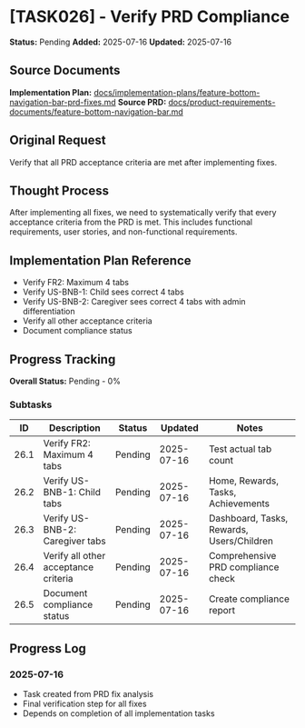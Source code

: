 # [TASK026] - Verify PRD Compliance

**Status:** Pending
**Added:** 2025-07-16
**Updated:** 2025-07-16

## Source Documents
**Implementation Plan:** [docs/implementation-plans/feature-bottom-navigation-bar-prd-fixes.md](docs/implementation-plans/feature-bottom-navigation-bar-prd-fixes.md)
**Source PRD:** [docs/product-requirements-documents/feature-bottom-navigation-bar.md](docs/product-requirements-documents/feature-bottom-navigation-bar.md)

## Original Request
Verify that all PRD acceptance criteria are met after implementing fixes.

## Thought Process
After implementing all fixes, we need to systematically verify that every acceptance criteria from the PRD is met. This includes functional requirements, user stories, and non-functional requirements.

## Implementation Plan Reference
- Verify FR2: Maximum 4 tabs
- Verify US-BNB-1: Child sees correct 4 tabs
- Verify US-BNB-2: Caregiver sees correct 4 tabs with admin differentiation
- Verify all other acceptance criteria
- Document compliance status

## Progress Tracking

**Overall Status:** Pending - 0%

### Subtasks
| ID | Description | Status | Updated | Notes |
|----|-------------|--------|---------|-------|
| 26.1 | Verify FR2: Maximum 4 tabs | Pending | 2025-07-16 | Test actual tab count |
| 26.2 | Verify US-BNB-1: Child tabs | Pending | 2025-07-16 | Home, Rewards, Tasks, Achievements |
| 26.3 | Verify US-BNB-2: Caregiver tabs | Pending | 2025-07-16 | Dashboard, Tasks, Rewards, Users/Children |
| 26.4 | Verify all other acceptance criteria | Pending | 2025-07-16 | Comprehensive PRD compliance check |
| 26.5 | Document compliance status | Pending | 2025-07-16 | Create compliance report |

## Progress Log
### 2025-07-16
- Task created from PRD fix analysis
- Final verification step for all fixes
- Depends on completion of all implementation tasks